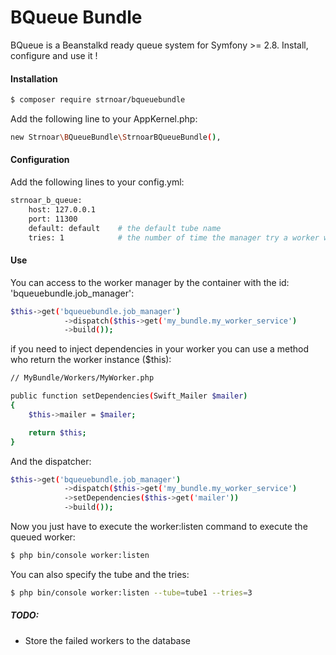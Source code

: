 
# BQueue Bundle

BQueue is a Beanstalkd ready queue system for Symfony >= 2.8. Install, configure and use it !

#### Installation

```sh
$ composer require strnoar/bqueuebundle
```

Add the following line to your AppKernel.php:
```sh
new Strnoar\BQueueBundle\StrnoarBQueueBundle(),
```

#### Configuration

Add the following lines to your config.yml:
```sh
strnoar_b_queue:
    host: 127.0.0.1
    port: 11300
    default: default    # the default tube name
    tries: 1            # the number of time the manager try a worker who failed 
```

#### Use

You can access to the worker manager by the container with the id: 'bqueuebundle.job_manager':

```sh
$this->get('bqueuebundle.job_manager')
            ->dispatch($this->get('my_bundle.my_worker_service')
            ->build());
```

if you need to inject dependencies in your worker you can use a method who return the worker instance ($this):

```sh
// MyBundle/Workers/MyWorker.php

public function setDependencies(Swift_Mailer $mailer)
{
    $this->mailer = $mailer;

    return $this;
}
```

And the dispatcher:

```sh
$this->get('bqueuebundle.job_manager')
            ->dispatch($this->get('my_bundle.my_worker_service')
            ->setDependencies($this->get('mailer'))
            ->build());
```

Now you just have to execute the worker:listen command to execute the queued worker:

```sh
$ php bin/console worker:listen
```

You can also specify the tube and the tries:

```sh
$ php bin/console worker:listen --tube=tube1 --tries=3
```

##### TODO:

- Store the failed workers to the database